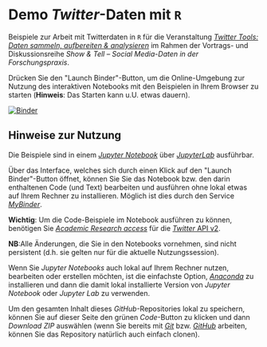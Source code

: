 # Demo *Twitter*-Daten mit `R`

Beispiele zur Arbeit mit Twitterdaten in `R` für die Veranstaltung [*Twitter Tools: Daten sammeln, aufbereiten & analysieren*](https://nfdi4culture.de/news-events/events/twitter-tools-daten-sammeln-aufbereiten-analysieren.html) im Rahmen der Vortrags- und Diskussionsreihe *Show & Tell – Social Media-Daten in der Forschungspraxis*.

Drücken Sie den "Launch Binder"-Button, um die Online-Umgebung zur Nutzung des interaktiven Notebooks mit den Beispielen in Ihrem Browser zu starten (**Hinweis**: Das Starten kann u.U. etwas dauern).

[![Binder](https://mybinder.org/badge_logo.svg)](https://mybinder.org/v2/gh/jobreu/demo-twitter-r/main?urlpath=lab)

## Hinweise zur Nutzung

Die Beispiele sind in einem [*Jupyter Notebook*](https://jupyter.org/) über [*JupyterLab*](https://jupyterlab.readthedocs.io/en/stable/) ausführbar. 

Über das Interface, welches sich durch einen Klick auf den "Launch Binder"-Button öffnet, können Sie Sie das Notebook bzw. den darin enthaltenen Code (und Text) bearbeiten und ausführen ohne lokal etwas auf Ihrem Rechner zu installieren. Möglich ist dies durch den Service [*MyBinder*](https://mybinder.org/).

**Wichtig**: Um die Code-Beispiele im Notebook ausführen zu können, benötigen Sie [*Academic Research access*](https://developer.twitter.com/en/products/twitter-api/academic-research) für die [*Twitter* API v2](https://developer.twitter.com/en/docs/twitter-api).

**NB**:Alle Änderungen, die Sie in den Notebooks vornehmen, sind nicht persistent (d.h. sie gelten nur für die aktuelle Nutzungssession).

Wenn Sie *Jupyter Notebooks* auch lokal auf Ihrem Rechner nutzen, bearbeiten oder erstellen möchten, ist die einfachste Option, [*Anaconda*](https://www.anaconda.com/products/individual) zu installieren und dann die damit lokal installierte Version von *Jupyter Notebook* oder *Jupyter Lab* zu verwenden.

Um den gesamten Inhalt dieses *GitHub*-Repositories lokal zu speichern, können Sie auf dieser Seite den grünen *Code*-Button zu klicken und dann *Download ZIP* auswählen (wenn Sie bereits mit [*Git*](https://git-scm.com/) bzw. [*GitHub*](https://github.com/) arbeiten, können Sie das Repository natürlich auch einfach clonen).